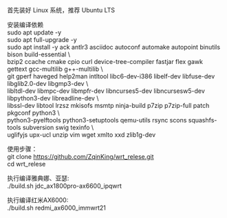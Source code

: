 首先装好 Linux 系统，推荐 Ubuntu LTS  

安装编译依赖  
sudo apt update -y  
sudo apt full-upgrade -y  
sudo apt install -y ack antlr3 asciidoc autoconf automake autopoint binutils bison build-essential \  
bzip2 ccache cmake cpio curl device-tree-compiler fastjar flex gawk gettext gcc-multilib g++-multilib \  
git gperf haveged help2man intltool libc6-dev-i386 libelf-dev libfuse-dev libglib2.0-dev libgmp3-dev \  
libltdl-dev libmpc-dev libmpfr-dev libncurses5-dev libncursesw5-dev libpython3-dev libreadline-dev \  
libssl-dev libtool lrzsz mkisofs msmtp ninja-build p7zip p7zip-full patch pkgconf python3 \  
python3-pyelftools python3-setuptools qemu-utils rsync scons squashfs-tools subversion swig texinfo \  
uglifyjs upx-ucl unzip vim wget xmlto xxd zlib1g-dev  


使用步骤：  
git clone https://github.com/ZqinKing/wrt_relese.git  
cd wrt_relese  
  
执行编译雅典娜、亚瑟:  
./build.sh jdc_ax1800pro-ax6600_ipqwrt  

执行编译红米AX6000:  
./build.sh redmi_ax6000_immwrt21  